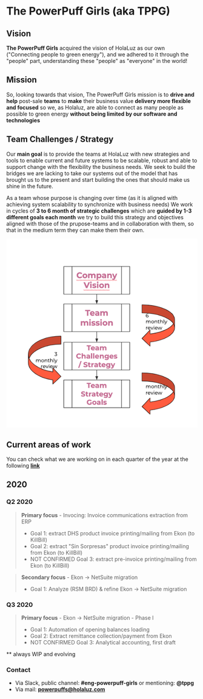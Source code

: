 # The PowerPuff Girls (aka TPPG)

## Vision

**The PowerPuff Girls** acquired the vision of HolaLuz as our own ("Connecting people to green energy"), and we adhered to it through the "people" part, understanding these "people" as "everyone" in the world!

## Mission

So, looking towards that vision, The PowerPuff Girls mission is to **drive and help** post-sale **teams** to **make** their business value **delivery more flexible and focused** so we, as Holaluz, are able to connect as many people as possible to green energy **without being limited by our software and technologies**

## Team Challenges / Strategy

Our **main goal** is to provide the teams at HolaLuz with new strategies and tools to enable current and future systems to be scalable, robust and able to support change with the flexibility the business needs. We seek to build the bridges we are lacking to take our systems out of the model that has brought us to the present and start building the ones that should make us shine in the future.

As a team whose purpose is changing over time (as it is aligned with achieving system scalability to synchronize with business needs) 
We work in cycles of **3 to 6 month of strategic challenges** which are **guided by 1-3 different goals each month** we try to build this strategy and objectives aligned with those of the prupose-teams and in collaboration with them, so that in the medium term they can make them their own.

![TPPG Strategy](./img/tppg_strategy.png)  

## Current areas of work

You can check what we are working on in each quarter of the year at the following **[link](https://docs.google.com/presentation/d/1pa1xn5x5Wnr4VKBlvx4Ok7Ey3cWlDL-bxhhh0GNPEso/edit?usp=sharing)**

## 2020  

### Q2 2020
> **Primary focus** - Invocing: Invoice communications extraction from ERP  
> - Goal 1: extract DHS product invoice printing/mailing from Ekon (to KillBill)  
> - Goal 2: extract "Sin Sorpresas" product invoice printing/mailing from Ekon (to KillBill)
> - NOT CONFIRMED Goal 3: extract pre-invoice printing/mailing from Ekon (to KillBill)

> **Secondary focus** - Ekon → NetSuite migration
> - Goal 1: Analyze (RSM BRD) & refine Ekon -> NetSuite migration

### Q3 2020
> **Primary focus** - Ekon → NetSuite migration - Phase I  
> - Goal 1: Automation of opening balances loading
> - Goal 2: Extract remittance collection/payment from Ekon
> - NOT CONFIRMED Goal 3: Analytical accounting, first draft

** always WIP and evolving

### Contact
* Via Slack, public channel: **#eng-powerpuff-girls** or mentioning: **@tppg**
* Via mail: **powerpuffs@holaluz.com**